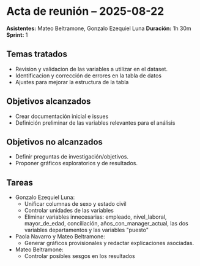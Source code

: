 # Acta de reunión – 2025-08-22

**Asistentes:** Mateo Beltramone, Gonzalo Ezequiel Luna
**Duración:** 1h 30m
**Sprint:** 1

## Temas tratados
- Revision y validacion de las variables a utilizar en el dataset.
- Identificacion y corrección de errores en la tabla de datos
- Ajustes para mejorar la estructura de la tabla

## Objetivos alcanzados
- Crear documentación inicial e issues
- Definición preliminar de las variables relevantes para el análisis

## Objetivos no alcanzados
- Definir preguntas de investigación/objetivos.
- Proponer gráficos exploratorios y de resultados.

## Tareas
- Gonzalo Ezequiel Luna:
    - Unificar columnas de sexo y estado civil
    - Controlar unidades de las variables
    - Eliminar variables innecesarias: empleado, nivel_laboral, mayor_de_edad, conciliación, años_con_manager_actual, las dos variables departamentos y las variables "puesto"
- Paola Navarro y Mateo Beltramone:
    - Generar gráficos provisionales y redactar explicaciones asociadas.
- Mateo Beltramone:
    - Controlar posibles sesgos en los resultados